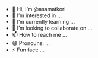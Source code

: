 - 👋 Hi, I’m @asamatkori
- 👀 I’m interested in ...
- 🌱 I’m currently learning ...
- 💞️ I’m looking to collaborate on ...
- 📫 How to reach me ...
- 😄 Pronouns: ...
- ⚡ Fun fact: ...

<!---
asamatkori/asamatkori is a ✨ special ✨ repository because its `README.md` (this file) appears on your GitHub profile.
You can click the Preview link to take a look at your changes.
--->

